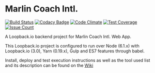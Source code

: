 # Marlin Coach Intl. 

[![Build Status](https://travis-ci.org/garusis/marint_api.svg?branch=master)](https://travis-ci.org/garusis/marint_api)
[![Codacy Badge](https://api.codacy.com/project/badge/Grade/24fc494ced1e466e9b77b2c4764c0468)](https://www.codacy.com/app/garusis/marint_api?utm_source=github.com&amp;utm_medium=referral&amp;utm_content=garusis/marint_api&amp;utm_campaign=Badge_Grade)
[![Code Climate](https://codeclimate.com/github/garusis/marint_api/badges/gpa.svg)](https://codeclimate.com/github/garusis/marint_api)
[![Test Coverage](https://codeclimate.com/github/garusis/marint_api/badges/coverage.svg)](https://codeclimate.com/github/garusis/marint_api/coverage)
[![Issue Count](https://codeclimate.com/github/garusis/marint_api/badges/issue_count.svg)](https://codeclimate.com/github/garusis/marint_api)

A Loopback.io backend project for Marlin Coach Intl. Web App. 

This Loopback.io project is configured to run over Node (6.1.x) with
Loopback.io (3.0), Yarn (0.19.x), Gulp and ES7 features through babel.

Install, deploy and test execution instructions as well as the tool used
list and its description can be found on the
[Wiki](https://github.com/garusis/marint_api/wiki)
